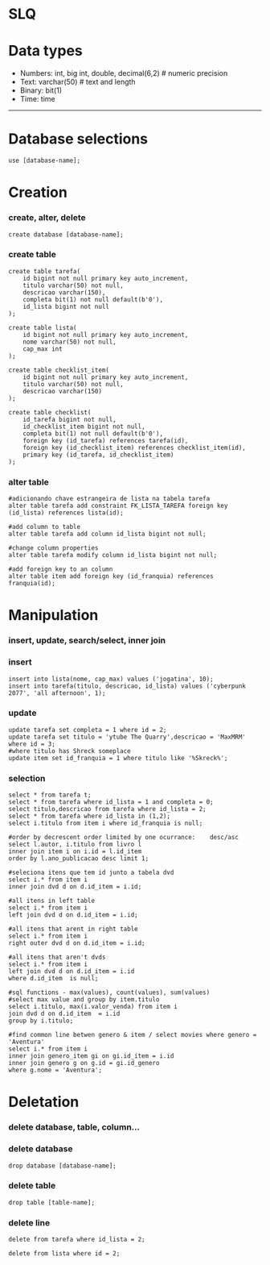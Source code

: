 # SLQ


# Data types
- Numbers: int, big int, double, decimal(6,2) # numeric precision
- Text: varchar(50) # text and length
- Binary: bit(1)
- Time: time

___

# Database selections
```console
use [database-name];
```

# Creation

### create, alter, delete
```console
create database [database-name];
```

### create table
```console
create table tarefa(
	id bigint not null primary key auto_increment,
	titulo varchar(50) not null,
	descricao varchar(150),
	completa bit(1) not null default(b'0'),
	id_lista bigint not null
);

create table lista(
	id bigint not null primary key auto_increment,
	nome varchar(50) not null,
	cap_max int
);

create table checklist_item(
	id bigint not null primary key auto_increment,
	titulo varchar(50) not null,
	descricao varchar(150)
);

create table checklist(
	id_tarefa bigint not null,
	id_checklist_item bigint not null,
	completa bit(1) not null default(b'0'),
	foreign key (id_tarefa) references tarefa(id),
	foreign key (id_checklist_item) references checklist_item(id),
	primary key (id_tarefa, id_checklist_item)
);
```

### alter table
```console
#adicionando chave estrangeira de lista na tabela tarefa
alter table tarefa add constraint FK_LISTA_TAREFA foreign key (id_lista) references lista(id);

#add column to table
alter table tarefa add column id_lista bigint not null;

#change column properties
alter table tarefa modify column id_lista bigint not null;

#add foreign key to an column
alter table item add foreign key (id_franquia) references franquia(id);
```

# Manipulation

### insert, update, search/select, inner join

### insert
```console
insert into lista(nome, cap_max) values ('jogatina', 10);
insert into tarefa(titulo, descricao, id_lista) values ('cyberpunk 2077', 'all afternoon', 1);
```

### update
```console
update tarefa set completa = 1 where id = 2;
update tarefa set titulo = 'ytube The Quarry',descricao = 'MaxMRM' where id = 3;
#where titulo has Shreck someplace
update item set id_franquia = 1 where titulo like '%Skreck%';
```

### selection
```console
select * from tarefa t;
select * from tarefa where id_lista = 1 and completa = 0;
select titulo,descricao from tarefa where id_lista = 2;
select * from tarefa where id_lista in (1,2);
select i.titulo from item i where id_franquia is null;

#order by decrescent order limited by one ocurrance:	desc/asc
select l.autor, i.titulo from livro l
inner join item i on i.id = l.id_item
order by l.ano_publicacao desc limit 1;

#seleciona itens que tem id junto a tabela dvd
select i.* from item i
inner join dvd d on d.id_item = i.id;

#all itens in left table
select i.* from item i
left join dvd d on d.id_item = i.id;

#all itens that arent in right table
select i.* from item i
right outer dvd d on d.id_item = i.id;

#all itens that aren't dvds
select i.* from item i
left join dvd d on d.id_item = i.id
where d.id_item  is null;

#sql functions - max(values), count(values), sum(values)
#select max value and group by item.titulo
select i.titulo, max(i.valor_venda) from item i
join dvd d on d.id_item  = i.id 
group by i.titulo;

#find common line betwen genero & item / select movies where genero = 'Aventura'
select i.* from item i
inner join genero_item gi on gi.id_item = i.id
inner join genero g on g.id = gi.id_genero 
where g.nome = 'Aventura';
```

# Deletation

### delete database, table, column...

### delete database
```console
drop database [database-name];
```

### delete table
```console
drop table [table-name];
```
### delete line
```console
delete from tarefa where id_lista = 2;

delete from lista where id = 2;
